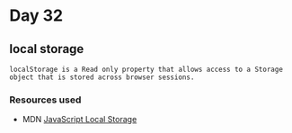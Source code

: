 # Day 32

## local storage

    localStorage is a Read only property that allows access to a Storage object that is stored across browser sessions.

### Resources used

-  MDN [JavaScript Local Storage](https://developer.mozilla.org/en-US/docs/Web/API/Window/localStorage)